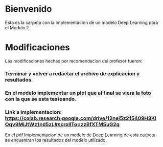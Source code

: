 # Bienvenido

 Esta es la carpeta con la implementacion de un modelo Deep Learning para el Modulo 2

# Modificaciones

Las modificaciones hechas por recomendacion del profesor fueron: 

### Terminar y volver a redactar el archivo de explicacion y resultados.

### En el modelo implementar un plot que al final se viera la foto con la que se esta testeando.

### Link a implementacion: https://colab.research.google.com/drive/12nei5z215409H3KIOqv9MiJtWz1nd5zL#scrollTo=zzBfXTM5uG2q


En el pdf Implementacion de un modelo de Deep Learning de esta carpeta se encuentran los resultados del modelo utilizado.
